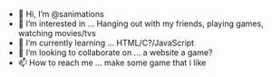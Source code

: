 - 👋 Hi, I’m @sanimations
- 👀 I’m interested in ... Hanging out with my friends, playing games, watching movies/tvs
- 🌱 I’m currently learning ... HTML/C?/JavaScript
- 💞️ I’m looking to collaborate on ... a website a game?
- 📫 How to reach me ... make some game that i like

<!---
sanimations/sanimations is a ✨ special ✨ repository because its `README.md` (this file) appears on your GitHub profile.
You can click the Preview link to take a look at your changes.
--->
